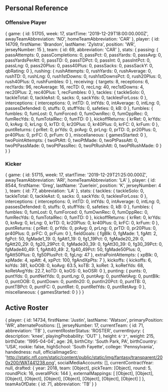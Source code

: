  ## Personal Reference
 ### Offensive Player
 { game:
    { id: 51705,
      week: 17,
      startTime: '2019-12-29T18:00:00.000Z',
      awayTeamAbbreviation: 'NO',
      homeTeamAbbreviation: 'CAR' },
   player:
    { id: 14709,
      firstName: 'Brandon',
      lastName: 'Zylstra',
      position: 'WR',
      jerseyNumber: 15 },
   team: { id: 69, abbreviation: 'CAR' },
   stats:
    { passing:
       { passAttempts: 0,
         passCompletions: 0,
         passPct: 0,
         passYards: 0,
         passAvg: 0,
         passYardsPerAtt: 0,
         passTD: 0,
         passTDPct: 0,
         passInt: 0,
         passIntPct: 0,
         passLng: 0,
         pass20Plus: 0,
         pass40Plus: 0,
         passSacks: 0,
         passSackY: 0,
         qbRating: 0 },
      rushing:
       { rushAttempts: 0,
         rushYards: 0,
         rushAverage: 0,
         rushTD: 0,
         rushLng: 0,
         rush1stDowns: 0,
         rush1stDownsPct: 0,
         rush20Plus: 0,
         rush40Plus: 0,
         rushFumbles: 0 },
      receiving:
       { targets: 8,
         receptions: 6,
         recYards: 96,
         recAverage: 16,
         recTD: 0,
         recLng: 40,
         rec1stDowns: 4,
         rec20Plus: 2,
         rec40Plus: 1,
         recFumbles: 0 },
      tackles:
       { tackleSolo: 0,
         tackleTotal: 0,
         tackleAst: 0,
         sacks: 0,
         sackYds: 0,
         tacklesForLoss: 0 },
      interceptions:
       { interceptions: 0,
         intTD: 0,
         intYds: 0,
         intAverage: 0,
         intLng: 0,
         passesDefended: 0,
         stuffs: 0,
         stuffYds: 0,
         safeties: 0,
         kB: 0 },
      fumbles:
       { fumbles: 0,
         fumLost: 0,
         fumForced: 0,
         fumOwnRec: 0,
         fumOppRec: 0,
         fumRecYds: 0,
         fumTotalRec: 0,
         fumTD: 0 },
      kickoffReturns:
       { krRet: 0,
         krYds: 0,
         krAvg: 0,
         krLng: 0,
         krTD: 0,
         kr20Plus: 0,
         kr40Plus: 0,
         krFC: 0,
         krFum: 0 },
      puntReturns:
       { prRet: 0,
         prYds: 0,
         prAvg: 0,
         prLng: 0,
         prTD: 0,
         pr20Plus: 0,
         pr40Plus: 0,
         prFC: 0,
         prFum: 0 },
      miscellaneous: { gamesStarted: 0 },
      twoPointAttempts:
       { twoPtAtt: 0,
         twoPtMade: 0,
         twoPtPassAtt: 0,
         twoPtPassMade: 0,
         twoPtPassRec: 0,
         twoPtRushAtt: 0,
         twoPtRushMade: 0 } } }
         




### Kicker
 { game:
    { id: 51715,
      week: 17,
      startTime: '2019-12-29T21:25:00.000Z',
      awayTeamAbbreviation: 'ARI',
      homeTeamAbbreviation: 'LA' },
   player:
    { id: 8544,
      firstName: 'Greg',
      lastName: 'Zuerlein',
      position: 'K',
      jerseyNumber: 4 },
   team: { id: 77, abbreviation: 'LA' },
   stats:
    { tackles:
       { tackleSolo: 0,
         tackleTotal: 0,
         tackleAst: 0,
         sacks: 0,
         sackYds: 0,
         tacklesForLoss: 0 },
      interceptions:
       { interceptions: 0,
         intTD: 0,
         intYds: 0,
         intAverage: 0,
         intLng: 0,
         passesDefended: 0,
         stuffs: 0,
         stuffYds: 0,
         safeties: 0,
         kB: 0 },
      fumbles:
       { fumbles: 0,
         fumLost: 0,
         fumForced: 0,
         fumOwnRec: 0,
         fumOppRec: 0,
         fumRecYds: 0,
         fumTotalRec: 0,
         fumTD: 0 },
      kickoffReturns:
       { krRet: 0,
         krYds: 0,
         krAvg: 0,
         krLng: 0,
         krTD: 0,
         kr20Plus: 0,
         kr40Plus: 0,
         krFC: 0,
         krFum: 0 },
      puntReturns:
       { prRet: 0,
         prYds: 0,
         prAvg: 0,
         prLng: 0,
         prTD: 0,
         pr20Plus: 0,
         pr40Plus: 0,
         prFC: 0,
         prFum: 0 },
      fieldGoals:
       { fgBlk: 0,
         fgMade: 1,
         fgAtt: 2,
         fgPct: 50,
         fgMade1_19: 0,
         fgAtt1_19: 0,
         fg1_19Pct: 0,
         fgMade20_29: 0,
         fgAtt20_29: 0,
         fg20_29Pct: 0,
         fgMade30_39: 0,
         fgAtt30_39: 0,
         fg30_39Pct: 0,
         fgMade40_49: 1,
         fgAtt40_49: 2,
         fg40_49Pct: 50,
         fgMade50Plus: 0,
         fgAtt50Plus: 0,
         fg50PlusPct: 0,
         fgLng: 47 },
      extraPointAttempts: { xpBlk: 0, xpMade: 4, xpAtt: 4, xpPct: 100, fgAndXpPts: 7 },
      kickoffs:
       { kickoffs: 6,
         koYds: 381,
         koOOB: 0,
         koAvg: 63.5,
         koTB: 3,
         koRet: 3,
         koRetYds: 68,
         koRetAvgYds: 22.7,
         koTD: 0,
         koOS: 0,
         koOSR: 0 },
      punting:
       { punts: 0,
         puntYds: 0,
         puntNetYds: 0,
         puntLng: 0,
         puntAvg: 0,
         puntNetAvg: 0,
         puntBlk: 0,
         puntOOB: 0,
         puntDown: 0,
         puntIn20: 0,
         puntIn20Pct: 0,
         puntTB: 0,
         puntTBPct: 0,
         puntFC: 0,
         puntRet: 0,
         puntRetYds: 0,
         puntRetAvg: 0 },
      miscellaneous: { gamesStarted: 0 } } }



## Active Roster
{
  player: {
    id: 14734,
    firstName: 'Justin',
    lastName: 'Watson',
    primaryPosition: 'WR',
    alternatePositions: [],
    jerseyNumber: 17,
    currentTeam: { id: 71, abbreviation: 'TB' },
    currentRosterStatus: 'ROSTER',
    currentInjury: { description: 'knee', playingProbability: 'OUT' },
    height: `6'3"`,
    weight: 215,
    birthDate: '1995-04-04',
    age: 26,
    birthCity: 'South Park, PA',
    birthCountry: 'USA',
    rookie: false,
    highSchool: 'South Fayette',
    college: 'Pennsylvania',
    handedness: null,
    officialImageSrc: 'http://static.nfl.com/static/content/public/static/img/fantasy/transparent/200x200/WAT441238.png',
    socialMediaAccounts: [],
    currentContractYear: null,
    drafted: {
      year: 2018,
      team: [Object],
      pickTeam: [Object],
      round: 5,
      roundPick: 16,
      overallPick: 144
    },
    externalMappings: [
      [Object], [Object],
      [Object], [Object],
      [Object], [Object],
      [Object], [Object],
      [Object]
    ]
  },
  teamAsOfDate: { id: 71, abbreviation: 'TB' }
}